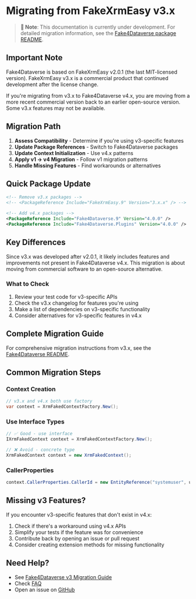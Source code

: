 # Migrating from FakeXrmEasy v3.x

> **📝 Note**: This documentation is currently under development. For detailed migration information, see the [Fake4Dataverse package README](../../Fake4Dataverse/README.md#migration-guide).

## Important Note

Fake4Dataverse is based on FakeXrmEasy v2.0.1 (the last MIT-licensed version). FakeXrmEasy v3.x is a commercial product that continued development after the license change.

If you're migrating from v3.x to Fake4Dataverse v4.x, you are moving from a more recent commercial version back to an earlier open-source version. Some v3.x features may not be available.

## Migration Path

1. **Assess Compatibility** - Determine if you're using v3-specific features
2. **Update Package References** - Switch to Fake4Dataverse packages
3. **Update Context Initialization** - Use v4.x patterns
4. **Apply v1 → v4 Migration** - Follow v1 migration patterns
5. **Handle Missing Features** - Find workarounds or alternatives

## Quick Package Update

```xml
<!-- Remove v3.x packages -->
<!-- <PackageReference Include="FakeXrmEasy.9" Version="3.x.x" /> -->

<!-- Add v4.x packages -->
<PackageReference Include="Fake4Dataverse.9" Version="4.0.0" />
<PackageReference Include="Fake4Dataverse.Plugins" Version="4.0.0" />
```

## Key Differences

Since v3.x was developed after v2.0.1, it likely includes features and improvements not present in Fake4Dataverse v4.x. This migration is about moving from commercial software to an open-source alternative.

### What to Check

1. Review your test code for v3-specific APIs
2. Check the v3.x changelog for features you're using
3. Make a list of dependencies on v3-specific functionality
4. Consider alternatives for v3-specific features in v4.x

## Complete Migration Guide

For comprehensive migration instructions from v3.x, see the [Fake4Dataverse README](../../Fake4Dataverse/README.md#migrating-from-fakexrmeasy-v3x-to-fake4dataverse-v4x).

## Common Migration Steps

### Context Creation

```csharp
// v3.x and v4.x both use factory
var context = XrmFakedContextFactory.New();
```

### Use Interface Types

```csharp
// ✅ Good - use interface
IXrmFakedContext context = XrmFakedContextFactory.New();

// ❌ Avoid - concrete type
XrmFakedContext context = new XrmFakedContext();
```

### CallerProperties

```csharp
context.CallerProperties.CallerId = new EntityReference("systemuser", userId);
```

## Missing v3 Features?

If you encounter v3-specific features that don't exist in v4.x:

1. Check if there's a workaround using v4.x APIs
2. Simplify your tests if the feature was for convenience
3. Contribute back by opening an issue or pull request
4. Consider creating extension methods for missing functionality

## Need Help?

- See [Fake4Dataverse v3 Migration Guide](../../Fake4Dataverse/README.md#migrating-from-fakexrmeasy-v3x-to-fake4dataverse-v4x)
- Check [FAQ](../getting-started/faq.md)
- Open an issue on [GitHub](https://github.com/rnwood/Fake4Dataverse/issues)
